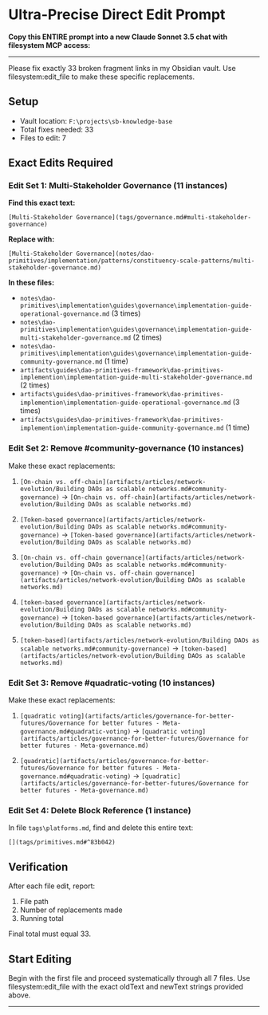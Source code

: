 # Ultra-Precise Direct Edit Prompt

**Copy this ENTIRE prompt into a new Claude Sonnet 3.5 chat with filesystem MCP access:**

---

Please fix exactly 33 broken fragment links in my Obsidian vault. Use filesystem:edit_file to make these specific replacements.

## Setup
- Vault location: `F:\projects\sb-knowledge-base`
- Total fixes needed: 33
- Files to edit: 7

## Exact Edits Required

### Edit Set 1: Multi-Stakeholder Governance (11 instances)

**Find this exact text:**
```
[Multi-Stakeholder Governance](tags/governance.md#multi-stakeholder-governance)
```

**Replace with:**
```
[Multi-Stakeholder Governance](notes/dao-primitives/implementation/patterns/constituency-scale-patterns/multi-stakeholder-governance.md)
```

**In these files:**
- `notes\dao-primitives\implementation\guides\governance\implementation-guide-operational-governance.md` (3 times)
- `notes\dao-primitives\implementation\guides\governance\implementation-guide-multi-stakeholder-governance.md` (2 times)
- `notes\dao-primitives\implementation\guides\governance\implementation-guide-community-governance.md` (1 time)
- `artifacts\guides\dao-primitives-framework\dao-primitives-implemention\implementation-guide-multi-stakeholder-governance.md` (2 times)
- `artifacts\guides\dao-primitives-framework\dao-primitives-implemention\implementation-guide-operational-governance.md` (3 times)
- `artifacts\guides\dao-primitives-framework\dao-primitives-implemention\implementation-guide-community-governance.md` (1 time)

### Edit Set 2: Remove #community-governance (10 instances)

Make these exact replacements:

1. `[On-chain vs. off-chain](artifacts/articles/network-evolution/Building DAOs as scalable networks.md#community-governance)` 
   → `[On-chain vs. off-chain](artifacts/articles/network-evolution/Building DAOs as scalable networks.md)`

2. `[Token-based governance](artifacts/articles/network-evolution/Building DAOs as scalable networks.md#community-governance)`
   → `[Token-based governance](artifacts/articles/network-evolution/Building DAOs as scalable networks.md)`

3. `[On-chain vs. off-chain governance](artifacts/articles/network-evolution/Building DAOs as scalable networks.md#community-governance)`
   → `[On-chain vs. off-chain governance](artifacts/articles/network-evolution/Building DAOs as scalable networks.md)`

4. `[token-based governance](artifacts/articles/network-evolution/Building DAOs as scalable networks.md#community-governance)`
   → `[token-based governance](artifacts/articles/network-evolution/Building DAOs as scalable networks.md)`

5. `[token-based](artifacts/articles/network-evolution/Building DAOs as scalable networks.md#community-governance)`
   → `[token-based](artifacts/articles/network-evolution/Building DAOs as scalable networks.md)`

### Edit Set 3: Remove #quadratic-voting (10 instances)

Make these exact replacements:

1. `[quadratic voting](artifacts/articles/governance-for-better-futures/Governance for better futures - Meta-governance.md#quadratic-voting)`
   → `[quadratic voting](artifacts/articles/governance-for-better-futures/Governance for better futures - Meta-governance.md)`

2. `[quadratic](artifacts/articles/governance-for-better-futures/Governance for better futures - Meta-governance.md#quadratic-voting)`
   → `[quadratic](artifacts/articles/governance-for-better-futures/Governance for better futures - Meta-governance.md)`

### Edit Set 4: Delete Block Reference (1 instance)

In file `tags\platforms.md`, find and delete this entire text:
```
[](tags/primitives.md#^83b042)
```

## Verification

After each file edit, report:
1. File path
2. Number of replacements made
3. Running total

Final total must equal 33.

## Start Editing

Begin with the first file and proceed systematically through all 7 files. Use filesystem:edit_file with the exact oldText and newText strings provided above.

---